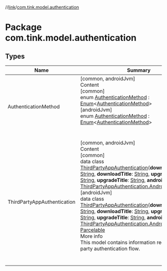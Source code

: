 //[link](../index.md)/[com.tink.model.authentication](index.md)



# Package com.tink.model.authentication  


## Types  
  
|  Name|  Summary| 
|---|---|
| <a name="com.tink.model.authentication/AuthenticationMethod///PointingToDeclaration/"></a>AuthenticationMethod| <a name="com.tink.model.authentication/AuthenticationMethod///PointingToDeclaration/"></a>[common, androidJvm]  <br>Content  <br>[common]  <br>enum [AuthenticationMethod]([common]-authentication-method/index.md) : [Enum](https://kotlinlang.org/api/latest/jvm/stdlib/kotlin/-enum/index.html)<[AuthenticationMethod]([common]-authentication-method/index.md)>   <br>[androidJvm]  <br>enum [AuthenticationMethod]([android-jvm]-authentication-method/index.md) : [Enum](https://kotlinlang.org/api/latest/jvm/stdlib/kotlin/-enum/index.html)<[AuthenticationMethod]([android-jvm]-authentication-method/index.md)>   <br><br><br>
| <a name="com.tink.model.authentication/ThirdPartyAppAuthentication///PointingToDeclaration/"></a>ThirdPartyAppAuthentication| <a name="com.tink.model.authentication/ThirdPartyAppAuthentication///PointingToDeclaration/"></a>[common, androidJvm]  <br>Content  <br>[common]  <br>data class [ThirdPartyAppAuthentication]([common]-third-party-app-authentication/index.md)(**downloadMessage**: [String](https://kotlinlang.org/api/latest/jvm/stdlib/kotlin/-string/index.html), **downloadTitle**: [String](https://kotlinlang.org/api/latest/jvm/stdlib/kotlin/-string/index.html), **upgradeMessage**: [String](https://kotlinlang.org/api/latest/jvm/stdlib/kotlin/-string/index.html), **upgradeTitle**: [String](https://kotlinlang.org/api/latest/jvm/stdlib/kotlin/-string/index.html), **android**: [ThirdPartyAppAuthentication.Android]([common]-third-party-app-authentication/-android/index.md)?)  <br>[androidJvm]  <br>data class [ThirdPartyAppAuthentication]([android-jvm]-third-party-app-authentication/index.md)(**downloadMessage**: [String](https://kotlinlang.org/api/latest/jvm/stdlib/kotlin/-string/index.html), **downloadTitle**: [String](https://kotlinlang.org/api/latest/jvm/stdlib/kotlin/-string/index.html), **upgradeMessage**: [String](https://kotlinlang.org/api/latest/jvm/stdlib/kotlin/-string/index.html), **upgradeTitle**: [String](https://kotlinlang.org/api/latest/jvm/stdlib/kotlin/-string/index.html), **android**: [ThirdPartyAppAuthentication.Android]([android-jvm]-third-party-app-authentication/-android/index.md)?) : [Parcelable](https://developer.android.com/reference/kotlin/android/os/Parcelable.html)  <br>More info  <br>This model contains information required for third party authentication flow.  <br><br><br>

